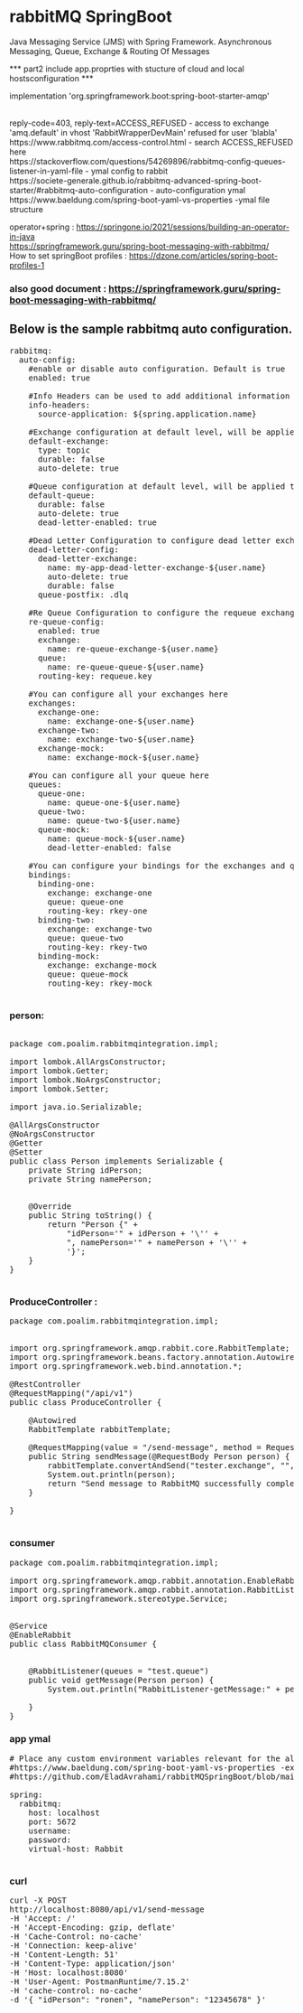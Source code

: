 # rabbitMQ SpringBoot
Java Messaging Service (JMS) with Spring Framework. Asynchronous Messaging, Queue, Exchange &amp; Routing Of Messages

*** part2 include app.proprties with stucture of cloud and local hostsconfiguration ***

implementation 'org.springframework.boot:spring-boot-starter-amqp'

<br/>
reply-code=403, reply-text=ACCESS_REFUSED - access to exchange 'amq.default' in vhost 'RabbitWrapperDevMain' refused for user 'blabla'
<br/>
https://www.rabbitmq.com/access-control.html - search ACCESS_REFUSED here
<br/>
https://stackoverflow.com/questions/54269896/rabbitmq-config-queues-listener-in-yaml-file - ymal config to rabbit
<br/>
https://societe-generale.github.io/rabbitmq-advanced-spring-boot-starter/#rabbitmq-auto-configuration - auto-configuration ymal
<br/>
https://www.baeldung.com/spring-boot-yaml-vs-properties -ymal file structure

operator+spring : https://springone.io/2021/sessions/building-an-operator-in-java
<br/>
https://springframework.guru/spring-boot-messaging-with-rabbitmq/
<br/>
How to set springBoot profiles : https://dzone.com/articles/spring-boot-profiles-1

### also good document : https://springframework.guru/spring-boot-messaging-with-rabbitmq/


## Below is the sample rabbitmq auto configuration.
<pre>
rabbitmq:
  auto-config:
    #enable or disable auto configuration. Default is true
    enabled: true
    
    #Info Headers can be used to add additional information to be added in each message headers
    info-headers:
      source-application: ${spring.application.name}
      
    #Exchange configuration at default level, will be applied to all the missing configuration of each Exchange.  This can be overridden by configuring at each exchange level.  
    default-exchange:
      type: topic
      durable: false
      auto-delete: true
    
    #Queue configuration at default level, will be applied to all the missing configuration of each Queue.  This can be overridden by configuring at each queue level.
    default-queue:
      durable: false
      auto-delete: true
      dead-letter-enabled: true
    
    #Dead Letter Configuration to configure dead letter exchange and queue postfix.
    dead-letter-config:
      dead-letter-exchange:
        name: my-app-dead-letter-exchange-${user.name}
        auto-delete: true
        durable: false
      queue-postfix: .dlq
    
    #Re Queue Configuration to configure the requeue exchange and queue.
    re-queue-config:
      enabled: true
      exchange:
        name: re-queue-exchange-${user.name}
      queue:
        name: re-queue-queue-${user.name}
      routing-key: requeue.key
          
    #You can configure all your exchanges here  
    exchanges:
      exchange-one:
        name: exchange-one-${user.name}
      exchange-two:
        name: exchange-two-${user.name}
      exchange-mock:
        name: exchange-mock-${user.name}
    
    #You can configure all your queue here
    queues:
      queue-one:
        name: queue-one-${user.name}
      queue-two:
        name: queue-two-${user.name}
      queue-mock:
        name: queue-mock-${user.name}
        dead-letter-enabled: false
    
    #You can configure your bindings for the exchanges and queues here    
    bindings:
      binding-one:
        exchange: exchange-one
        queue: queue-one
        routing-key: rkey-one
      binding-two:
        exchange: exchange-two
        queue: queue-two
        routing-key: rkey-two
      binding-mock:
        exchange: exchange-mock
        queue: queue-mock
        routing-key: rkey-mock

</pre>


### person:
<pre>

package com.poalim.rabbitmqintegration.impl;

import lombok.AllArgsConstructor;
import lombok.Getter;
import lombok.NoArgsConstructor;
import lombok.Setter;

import java.io.Serializable;

@AllArgsConstructor
@NoArgsConstructor
@Getter
@Setter
public class Person implements Serializable {
    private String idPerson;
    private String namePerson;


    @Override
    public String toString() {
        return "Person {" +
            "idPerson='" + idPerson + '\'' +
            ", namePerson='" + namePerson + '\'' +
            '}';
    }
}

</pre>


### ProduceController :
<pre>
package com.poalim.rabbitmqintegration.impl;


import org.springframework.amqp.rabbit.core.RabbitTemplate;
import org.springframework.beans.factory.annotation.Autowired;
import org.springframework.web.bind.annotation.*;

@RestController
@RequestMapping("/api/v1")
public class ProduceController {

    @Autowired
    RabbitTemplate rabbitTemplate;

    @RequestMapping(value = "/send-message", method = RequestMethod.POST)
    public String sendMessage(@RequestBody Person person) {
        rabbitTemplate.convertAndSend("tester.exchange", "", person);
        System.out.println(person);
        return "Send message to RabbitMQ successfully completed";
    }

}

</pre>

### consumer
<pre>
package com.poalim.rabbitmqintegration.impl;

import org.springframework.amqp.rabbit.annotation.EnableRabbit;
import org.springframework.amqp.rabbit.annotation.RabbitListener;
import org.springframework.stereotype.Service;


@Service
@EnableRabbit
public class RabbitMQConsumer {


    @RabbitListener(queues = "test.queue")
    public void getMessage(Person person) {
        System.out.println("RabbitListener-getMessage:" + person);

    }
}
</pre>

### app ymal
<pre>
# Place any custom environment variables relevant for the all environments
#https://www.baeldung.com/spring-boot-yaml-vs-properties -explanation yaml file
#https://github.com/EladAvrahami/rabbitMQSpringBoot/blob/main/README.md - rabbitmq auto configuration

spring:
  rabbitmq:
    host: localhost
    port: 5672
    username: 
    password: 
    virtual-host: Rabbit

</pre>

### curl
<pre>
curl -X POST
http://localhost:8080/api/v1/send-message
-H 'Accept: /'
-H 'Accept-Encoding: gzip, deflate'
-H 'Cache-Control: no-cache'
-H 'Connection: keep-alive'
-H 'Content-Length: 51'
-H 'Content-Type: application/json'
-H 'Host: localhost:8080'
-H 'User-Agent: PostmanRuntime/7.15.2'
-H 'cache-control: no-cache'
-d '{ "idPerson": "ronen", "namePerson": "12345678" }'
</pre>



